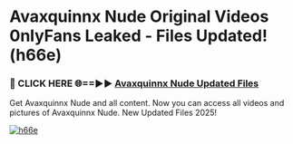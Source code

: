 # Avaxquinnx Nude Original Videos 0nlyFans Leaked - Files Updated! (h66e)

<h3>🔴 CLICK HERE 🌐==►► <a href="https://tinyurl.com/yrmya6cz" rel="nofollow">Avaxquinnx Nude Updated Files</a></h3>

Get Avaxquinnx Nude and all content. Now you can access all videos and pictures of Avaxquinnx Nude. New Updated Files 2025!

[![h66e](https://i.imgur.com/FMdXYCs.gif)](https://tinyurl.com/yrmya6cz)
